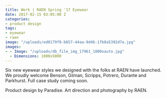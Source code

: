 ```yaml
---
title: Work | RAEN Spring '17 Eyewear
date: 2017-02-15 03:05:00 Z
categories:
- product design
tags:
- eyewear
- raen
image: "/uploads/ed0179f8-b657-44aa-9d4b-1fb8a5392d7a.jpg"
images:
- - Image: "/uploads/db_file_img_17961_1000xauto.jpg"
  - Dimensions: 1000x5000
---
```


Six new eyewear styles we designed with the folks at RAEN have launched. We proudly welcome Benson, Gilman, Scripps, Potrero, Durante and Parkhurst. Full case study coming soon.

Product design by Paradise. Art direction and photography by RAEN.
